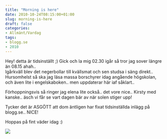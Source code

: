 ```yaml
---
title: "Morning is here"
date: 2010-10-24T08:15:00+01:00
slug: morning-is-here
draft: false
categories:
- Allmänt/Vardag
tags:
- blogg.se
- 2010
---
```

Hey! detta är tidsinställt ;) Gick och la mig 02.30 igår så tror jag sover längre än 08.15 ahah..  
Igårkväll blev det negerbollar till kvällsmat och sen studsa i säng direkt.. Hursomhelst så ska jag läsa massa borschyrer idag angående högskolan, och även lite i engelskaboken.. men uppdaterar här iaf såklart..  
  
  
Förhoppningsvis så ringer jag elena lite också.. det vore nice.. Kirsty med kanske.. äsch vi får se vart dagen bär av när solen stiger upp!  
  
Tycker det är ASGÖTT att dom äntligen har fixat tidsinställda inlägg på blogg.se.. NICE!  
  
Hoppas på fint väder idag :)  
  
![](/assets/images/blogg.se/dsc05437_96441156.jpg)